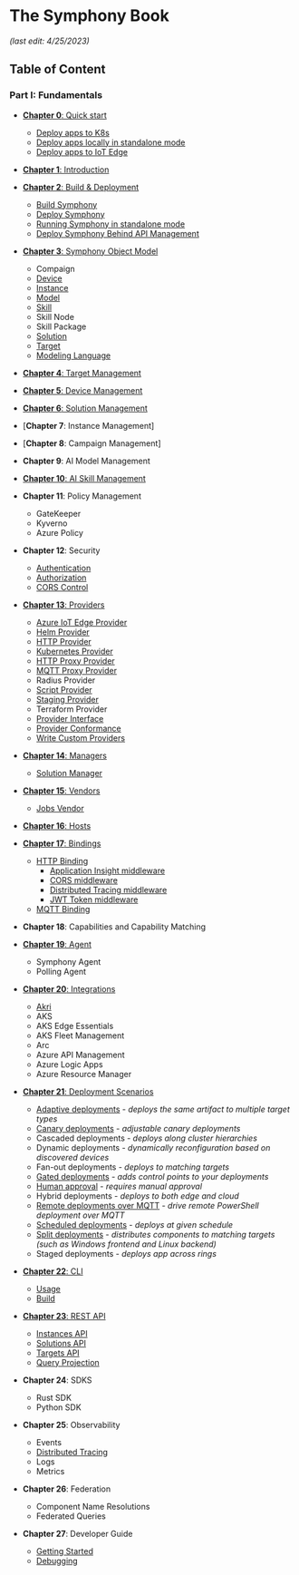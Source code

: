 # The Symphony Book

_(last edit: 4/25/2023)_

## Table of Content

### Part I: Fundamentals

* [**Chapter 0**: Quick start](symphony-book/quick_start/quick_start.md)
    * [Deploy apps to K8s](symphony-book/quick_start/deploy_prometheus_k8s.md)
    * [Deploy apps locally in standalone mode](symphony-book/quick_start/deploy_redis_no_k8s.md)
    * [Deploy apps to IoT Edge](symphony-book/quick_start/deploy_solution_to_azure_iot_edge.md)
* [**Chapter 1**: Introduction](symphony-book/introduction/introduction.md)
* [**Chapter 2**: Build & Deployment](symphony-book/build_deployment/build_deployment.md)
    * [Build Symphony](symphony-book/build_deployment/build.md)
    * [Deploy Symphony](symphony-book/build_deployment/deploy.md)
    * [Running Symphony in standalone mode](symphony-book/build_deployment/standalone.md)
    * [Deploy Symphony Behind API Management](symphony-book/build_deployment/apim.md)
* [**Chapter 3**: Symphony Object Model](symphony-book/uom/uom.md)
    * Compaign
    * [Device](symphony-book/uom/device.md)    
    * [Instance](symphony-book/uom/instance.md)
    * [Model](symphony-book/uom/ai-model.md)
    * [Skill](symphony-book/uom/ai-skill.md)    
    * Skill Node
    * Skill Package
    * [Solution](symphony-book/uom/solution.md)    
    * [Target](symphony-book/uom/target.md)
    * [Modeling Language](./symphony-book/uom/property-expressions.md)
* [**Chapter 4**: Target Management](symphony-book/target-management/target-management.md)    
* [**Chapter 5**: Device Management](symphony-book/device-management/device-management.md)
* [**Chapter 6**: Solution Management](symphony-book/solution-management/solution-management.md)
* [**Chapter 7**: Instance Management]
* [**Chapter 8**: Campaign Management]
* **Chapter 9**: AI Model Management
* [**Chapter 10**: AI Skill Management](symphony-book/skill-management/skill-management.md)
* **Chapter 11**: Policy Management
    * GateKeeper
    * Kyverno
    * Azure Policy
* **Chapter 12**: Security
    * [Authentication](symphony-book/security/authentication.md)
    * [Authorization](symphony-book/security/authorization.md)
    * [CORS Control](symphony-book/bindings/cors.md)
* [**Chapter 13**: Providers](symphony-book/providers/overview.md)
    * [Azure IoT Edge Provider](symphony-book/providers/iot_provider.md)
    * [Helm Provider](symphony-book/providers/helm_provider.md)
    * [HTTP Provider](symphony-book/providers/http_provider.md)    
    * [Kubernetes Provider](symphony-book/providers/k8s_provider.md)
    * [HTTP Proxy Provider](symphony-book/providers/http_proxy_provider.md)
    * [MQTT Proxy Provider](symphony-book/providers/mqtt_proxy_provider.md)
    * Radius Provider
    * [Script Provider](symphony-book/providers/script_provider.md)
    * [Staging Provider](symphony-book/providers/staging_provider.md)
    * Terraform Provider
    * [Provider Interface](symphony-book/providers/provider_interface.md)
    * [Provider Conformance](symphony-book/providers/conformance.md)
    * [Write Custom Providers](symphony-book/providers/python_provider.md)
* [**Chapter 14**: Managers](symphony-book/managers/overview.md)
    * [Solution Manager](symphony-book/managers/solution-manager.md)
* [**Chapter 15**: Vendors](symphony-book/vendors/overview.md)
    * [Jobs Vendor](symphony-book/vendors/job.md)
* [**Chapter 16**: Hosts](symphony-book/hosts/overview.md)
* [**Chapter 17**: Bindings](symphony-book/bindings/overview.md)
    * [HTTP Binding](symphony-book/bindings/http-binding.md)
        * [Application Insight middleware](symphony-book/bindings/app-insight.md)
        * [CORS middleware](symphony-book/bindings/cors.md)
        * [Distributed Tracing middleware](symphony-book/bindings/tracing.md)
        * [JWT Token middleware](symphony-book/bindings/jwt-handler.md)
    * [MQTT Binding](symphony-book/bindings/mqtt-binding.md)
* **Chapter 18**: Capabilities and Capability Matching
* [**Chapter 19**: Agent](symphony-book/agent/agent.md)
    * Symphony Agent
    * Polling Agent
* [**Chapter 20**: Integrations](symphony-book/integrations/overview.md)
    * [Akri](symphony-book/akri/akri.md)
    * AKS
    * AKS Edge Essentials
    * AKS Fleet Management
    * Arc
    * Azure API Management
    * Azure Logic Apps
    * Azure Resource Manager
    
* [**Chapter 21**: Deployment Scenarios](symphony-book/scenarios/development-scenarios.md)    
    * [Adaptive deployments](symphony-book/scenarios/adaptive-deployment.md) - _deploys the same artifact to multiple target types_
    * [Canary deployments](symphony-book/instance-management/instance-management.md#canary-deployment) - _adjustable canary deployments_
    * Cascaded deployments - _deploys along cluster hierarchies_
    * Dynamic deployments - _dynamically reconfiguration based on discovered devices_
    * Fan-out deployments - _deploys to matching targets_
    * [Gated deployments](symphony-book/scenarios/gated-deployment.md) - _adds control points to your deployments_
    * [Human approval](symphony-book/scenarios/human-approval.md) - _requires manual approval_
    * Hybrid deployments - _deploys to both edge and cloud_
    * [Remote deployments over MQTT](symphony-book/scenarios/remote-deployment-over-mqtt.md) - _drive remote PowerShell deployment over MQTT_
    * [Scheduled deployments](symphony-book/instance-management/instance-management.md#scheduled-deployment) - _deploys at given schedule_
    * [Split deployments](symphony-book/scenarios/linux-with-uwp-frontend.md) - _distributes components to matching targets (such as Windows frontend and Linux backend)_
    * Staged deployments - _deploys app across rings_
* [**Chapter 22**: CLI](symphony-book/cli/cli.md)
  * [Usage](symphony-book/cli/cli.md)
  * [Build](symphony-book/cli/build_cli.md)
* [**Chapter 23**: REST API](symphony-book/api/api.md)
    * [Instances API](symphony-book/api/instances-api.md)
    * [Solutions API](symphony-book/api/solutions-api.md)
    * [Targets API](symphony-book/api/targets-api.md)
    * [Query Projection](symphony-book/api/projection.md)
* **Chapter 24**: SDKS
    * Rust SDK
    * Python SDK
* **Chapter 25**: Observability
    * Events
    * [Distributed Tracing](symphony-book/observability/distributed-tracing.md)
    * Logs
    * Metrics
* **Chapter 26**: Federation
    * Component Name Resolutions
    * Federated Queries
* **Chapter 27**: Developer Guide
    * [Getting Started](./symphony-book/dev-guide/getting-started.md)
    * [Debugging](./symphony-book/dev-guide/debugging-api.md)